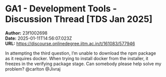 # GA1 - Development Tools - Discussion Thread [TDS Jan 2025]

**Author:** 23f1002698  
**Date:** 2025-01-11T14:56:07.023Z  
**URL:** https://discourse.onlinedegree.iitm.ac.in/t/161083/577946

In attempting the third question, I’m unable to download the npm package as it requires docker. When trying to install docker from the installer, it freezes in the verifying package stage. Can somebody please help solve my problem?
@carlton @Jivraj
